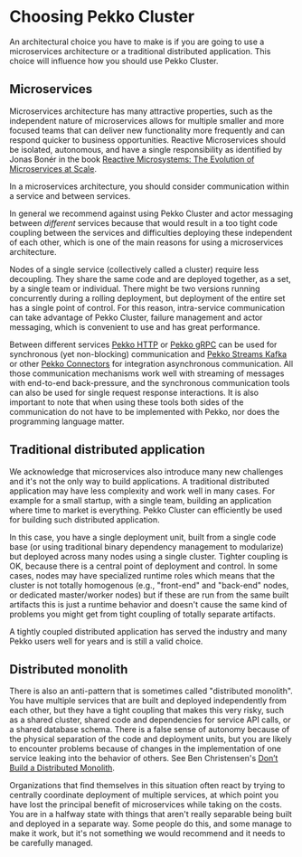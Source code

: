 <a id="when-and-where-to-use-pekko-cluster"></a>
# Choosing Pekko Cluster

An architectural choice you have to make is if you are going to use a microservices architecture or
a traditional distributed application. This choice will influence how you should use Pekko Cluster.

## Microservices

Microservices architecture has many attractive properties, such as the independent nature of microservices allows for
multiple smaller and more focused teams that can deliver new functionality more frequently and can
respond quicker to business opportunities. Reactive Microservices should be isolated, autonomous, and have
a single responsibility as identified by Jonas Bonér in the book
[Reactive Microsystems: The Evolution of Microservices at Scale](https://www.lightbend.com/ebooks/reactive-microsystems-evolution-of-microservices-scalability-oreilly).

In a microservices architecture, you should consider communication within a service and between services.

In general we recommend against using Pekko Cluster and actor messaging between _different_ services because that
would result in a too tight code coupling between the services and difficulties deploying these independent of
each other, which is one of the main reasons for using a microservices architecture.

Nodes of a single service (collectively called a cluster) require less decoupling. They share the same code and
are deployed together, as a set, by a single team or individual. There might be two versions running concurrently
during a rolling deployment, but deployment of the entire set has a single point of control. For this reason,
intra-service communication can take advantage of Pekko Cluster, failure management and actor messaging, which
is convenient to use and has great performance.

Between different services [Pekko HTTP]($pekko.doc.dns$/docs/pekko-http/current/) or
[Pekko gRPC]($pekko.doc.dns$/docs/pekko-grpc/current/) can be used for synchronous (yet non-blocking)
communication and [Pekko Streams Kafka]($pekko.doc.dns$/docs/pekko-connectors-kafka/current/) or other
[Pekko Connectors]($pekko.doc.dns$/docs/pekko-connectors/current/) for integration asynchronous communication.
All those communication mechanisms work well with streaming of messages with end-to-end back-pressure, and the
synchronous communication tools can also be used for single request response interactions. It is also important
to note that when using these tools both sides of the communication do not have to be implemented with Pekko,
nor does the programming language matter.

## Traditional distributed application

We acknowledge that microservices also introduce many new challenges and it's not the only way to
build applications. A traditional distributed application may have less complexity and work well in many cases.
For example for a small startup, with a single team, building an application where time to market is everything.
Pekko Cluster can efficiently be used for building such distributed application.

In this case, you have a single deployment unit, built from a single code base (or using traditional binary
dependency management to modularize) but deployed across many nodes using a single cluster.
Tighter coupling is OK, because there is a central point of deployment and control. In some cases, nodes may
have specialized runtime roles which means that the cluster is not totally homogenous (e.g., "front-end" and
"back-end" nodes, or dedicated master/worker nodes) but if these are run from the same built artifacts this
is just a runtime behavior and doesn't cause the same kind of problems you might get from tight coupling of
totally separate artifacts.

A tightly coupled distributed application has served the industry and many Pekko users well for years and is
still a valid choice.

## Distributed monolith

There is also an anti-pattern that is sometimes called "distributed monolith". You have multiple services
that are built and deployed independently from each other, but they have a tight coupling that makes this
very risky, such as a shared cluster, shared code and dependencies for service API calls, or a shared
database schema. There is a false sense of autonomy because of the physical separation of the code and
deployment units, but you are likely to encounter problems because of changes in the implementation of
one service leaking into the behavior of others. See Ben Christensen's
[Don’t Build a Distributed Monolith](https://www.microservices.com/talks/dont-build-a-distributed-monolith/).

Organizations that find themselves in this situation often react by trying to centrally coordinate deployment
of multiple services, at which point you have lost the principal benefit of microservices while taking on
the costs. You are in a halfway state with things that aren't really separable being built and deployed
in a separate way. Some people do this, and some manage to make it work, but it's not something we would
recommend and it needs to be carefully managed.
